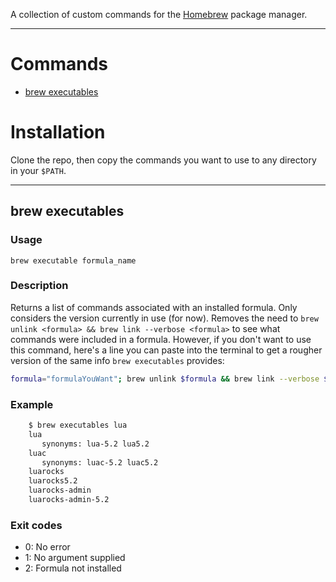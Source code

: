 A collection of custom commands for the [Homebrew](http://brew.sh/) package manager.

-----

# Commands

- [brew executables](#brew-executables)

# Installation

Clone the repo, then copy the commands you want to use to any directory in your `$PATH`. 

-----

## brew executables

### Usage

    brew executable formula_name

### Description
Returns a list of commands associated with an installed formula. Only considers the version currently in use (for now). Removes the need to `brew unlink <formula> && brew link --verbose <formula>` to see what commands were included in a formula. However, if you don't want to use this command, here's a line you can paste into the terminal to get a rougher version of the same info `brew executables` provides:

```sh
formula="formulaYouWant"; brew unlink $formula && brew link --verbose $formula | grep "$(brew --prefix)/bin"
```

### Example

```sh
	$ brew executables lua
	lua
	   synonyms: lua-5.2 lua5.2
	luac
	   synonyms: luac-5.2 luac5.2
	luarocks
	luarocks5.2
	luarocks-admin
	luarocks-admin-5.2

```

### Exit codes

*  0: No error
*  1: No argument supplied
*  2: Formula not installed

